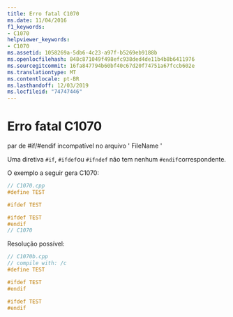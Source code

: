 ```yaml
---
title: Erro fatal C1070
ms.date: 11/04/2016
f1_keywords:
- C1070
helpviewer_keywords:
- C1070
ms.assetid: 1058269a-5db6-4c23-a97f-b5269eb9188b
ms.openlocfilehash: 848c871049f498efc938ded4de11b4b8b6411976
ms.sourcegitcommit: 16fa847794b60bf40c67d20f74751a67fccb602e
ms.translationtype: MT
ms.contentlocale: pt-BR
ms.lasthandoff: 12/03/2019
ms.locfileid: "74747446"
---
```

# <a name="fatal-error-c1070"></a>Erro fatal C1070

par de #if/#endif incompatível no arquivo ' FileName '

Uma diretiva `#if`, `#ifdef`ou `#ifndef` não tem nenhum `#endif`correspondente.

O exemplo a seguir gera C1070:

```cpp
// C1070.cpp
#define TEST

#ifdef TEST

#ifdef TEST
#endif
// C1070
```

Resolução possível:

```cpp
// C1070b.cpp
// compile with: /c
#define TEST

#ifdef TEST
#endif

#ifdef TEST
#endif
```

